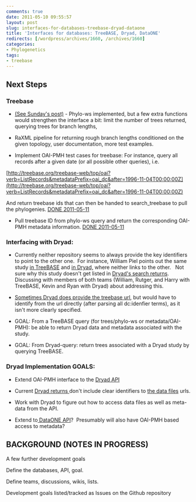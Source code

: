 ```yaml
---
comments: true
date: 2011-05-10 09:55:57
layout: post
slug: interfaces-for-databases-treebase-dryad-dataone
title: 'Interfaces for databases: TreeBASE, Dryad, DataONE'
redirects: [/wordpress/archives/1660, /archives/1660]
categories:
- Phylogenetics
tags:
- treebase
---
```


## Next Steps




### Treebase





	
  * [(See Sunday's post)](http://www.carlboettiger.info/archives/1632) - Phylo-ws implemented, but a few extra functions would strengthen the interface a bit: limit the number of trees returned, querying trees for branch lengths,

	
  * RaXML pipeline for returning rough branch lengths conditioned on the given topology, user documentation, more test examples.



	
  * Implement OAI-PMH test cases for treebase: For instance, query all records after a given date (or all possible other queries), i.e.


[http://treebase.org/treebase-web/top/oai?verb=ListRecords&metadataPrefix=oai_dc&after=1996-11-04T00:00:00Z](http://treebase.org/treebase-web/top/oai?verb=ListRecords&metadataPrefix=oai_dc&after=1996-11-04T00:00:00Z)

And return treebase ids that can then be handed to search_treebase to pull the phylogenies. [DONE 2011-05-11](http://carlboettiger.info/archives/1670)



	
  * Pull treebase ID from phylo-ws query and return the corresponding OAI-PMH metadata information. [DONE 2011-05-11](http://carlboettiger.info/archives/1670)




### Interfacing with Dryad:





	
  * Currently neither repository seems to always provide the key identifiers to point to the other one.  For instance, William Piel points out the same study [in TreeBASE](http://treebase.org/treebase-web/search/study/anyObjectAsRDF.rdf?namespacedGUID=TB2:S11266) and [in Dryad,](http://datadryad.org/handle/10255/dryad.8661) where neither links to the other.   Not sure why this study doesn't get listed in [Dryad's search returns](http://datadryad.org/discover?&query=&filtertype=dc.title&filter=Bridging+the+Rubicon&submit_search-filter-controls_add=Add&rpp=10&sort_by=score&order=DESC&location=l2).  Discussing with members of both teams (William, Rutger, and Harry with TreeBASE, Kevin and Ryan with Dryad) about addressing this.

	
  * [Sometimes Dryad does provide the treebase url](http://datadryad.org/handle/10255/dryad.4939?show=full), but would have to identify from the url directly (after parsing all dc:idenfier terms), as it isn't more clearly specified.

	
  * GOAL: From a TreeBASE query (for trees/phylo-ws or metadata/OAI-PMH): be able to return Dryad data and metadata associated with the study.

	
  * GOAL: From Dryad-query: return trees associated with a Dryad study by querying TreeBASE.




### Dryad Implementation GOALS:





	
  * Extend OAI-PMH interface to the [Dryad API](https://datadryad.org/wiki/API)

	
  * Current [Dryad returns ](http://www.datadryad.org/oai/request?verb=GetRecord&identifier=oai:datadryad.org:10255/dryad.1619&metadataPrefix=oai_dc)don't include clear identifiers to [the data files](http://datadryad.org/handle/10255/dryad.1621) urls.

	
  * Work with Dryad to figure out how to access data files as well as meta-data from the API.

	
  * Extend to[ DataONE API](http://mule1.dataone.org/ArchitectureDocs-current/apis/index.html)?  Presumably will also have OAI-PMH based access to metadata?





## BACKGROUND (NOTES IN PROGRESS)


A few further development goals

Define the databases, API, goal.

Define teams, discussions, wikis, lists.

Development goals listed/tracked as Issues on the Github repository


## 

